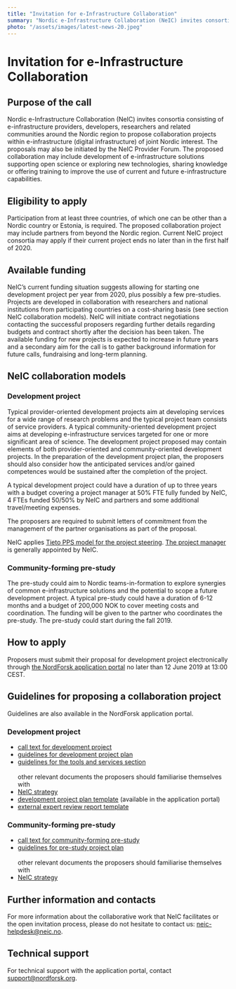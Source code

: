 ```yaml
---
title: "Invitation for e-Infrastructure Collaboration"
summary: "Nordic e-Infrastructure Collaboration (NeIC) invites consortia consisting of e-infrastructure providers, developers, researchers and related communities around the Nordic region to propose collaboration projects within e-infrastructure (digital infrastructure) of joint Nordic interest."
photo: "/assets/images/latest-news-20.jpeg"
---
```


Invitation for e-Infrastructure Collaboration 
===============================

## Purpose of the call
Nordic e-Infrastructure Collaboration (NeIC) invites consortia consisting of e-infrastructure providers, developers, researchers and related communities around the Nordic region to propose collaboration projects within e-infrastructure (digital infrastructure) of joint Nordic interest. The proposals may also be initiated by the NeIC Provider Forum. The proposed collaboration may include development of e-infrastructure solutions supporting open science or exploring new technologies, sharing knowledge or offering training to improve the use of current and future e-infrastructure capabilities.
<br>
## Eligibility to apply
Participation from at least three countries, of which one can be other than a Nordic country or Estonia, is required. The proposed collaboration project may include partners from beyond the Nordic region. Current NeIC project consortia may apply if their current project ends no later than in the first half of 2020.
<br>
## Available funding
NeIC’s current funding situation suggests allowing for starting one development project per year from 2020, plus possibly a few pre-studies. Projects are developed in collaboration with researchers and national institutions from participating countries on a cost-sharing basis (see section NeIC collaboration models). NeIC will initiate contract negotiations contacting the successful proposers regarding further details regarding budgets and contract shortly after the decision has been taken.
The available funding for new projects is expected to increase in future years and a secondary aim for the call is to gather background information for future calls, fundraising and long-term planning.
<br>
## NeIC collaboration models

### Development project
Typical provider-oriented development projects aim at developing services for a wide range of research problems and the typical project team consists of service providers. A typical community-oriented development project aims at developing e-infrastructure services targeted for one or more significant area of science. The development project proposed may contain elements of both provider-oriented and community-oriented development projects. In the preparation of the development project plan, the proposers should also consider how the anticipated services and/or gained competences would be sustained after the completion of the project.

A typical development project could have a duration of up to three years with a budget covering a project manager at 50% FTE fully funded by NeIC, 4 FTEs funded 50/50% by NeIC and partners and some additional travel/meeting expenses.

The proposers are required to submit letters of commitment from the management of the partner organisations as part of the proposal.

NeIC applies [Tieto PPS model for the project steering](https://wiki.neic.no/wiki/Project_process). [The project manager](https://wiki.neic.no/wiki/Project_organization#Project_manager) is generally appointed by NeIC. 

### Community-forming pre-study
The pre-study could aim to Nordic teams-in-formation to explore synergies of common e-infrastructure solutions and the potential to scope a future development project.
A typical pre-study could have a duration of 6-12 months and a budget of 200,000 NOK to cover meeting costs and coordination. The funding will be given to the partner who coordinates the pre-study. The pre-study could start during the fall 2019.
<br>
## How to apply
Proposers must submit their proposal for development project electronically through [the NordForsk application portal](https://funding.nordforsk.org/portal/) no later than 12 June 2019 at 13:00 CEST.
<br>
## Guidelines for proposing a collaboration project
Guidelines are also available in the NordForsk application portal.
### Development project
* [call text for development project](https://wiki.neic.no/w/ext/img_auth.php/e/e8/Dev_project_call_text_final.pdf) <br>
* [guidelines for development project plan](https://wiki.neic.no/w/ext/img_auth.php/0/0b/Dev_project_plan_guidelines.pdf) <br>
* [guidelines for the tools and services section](https://wiki.neic.no/w/ext/img_auth.php/1/1f/Dev_project_tools_services_guidelines.pdf) <br>
<br> other relevant documents the proposers should familiarise themselves with <br>
* [NeIC strategy](https://wiki.neic.no/wiki/NeIC_Strategy_2016-2020) <br>
* [development project plan template](https://wiki.neic.no/w/ext/img_auth.php/9/9c/Dev_project_plan_template.pdf) (available in the application portal) <br>
* [external expert review report template](https://wiki.neic.no/w/ext/img_auth.php/a/a6/Dev_project_review_report_template_final.pdf)
### Community-forming pre-study
* [call text for community-forming pre-study](https://wiki.neic.no/w/ext/img_auth.php/f/f6/Pre-study_call_text_final.pdf) <br>
* [guidelines for pre-study project plan](https://wiki.neic.no/w/ext/img_auth.php/c/cc/Pre-study_plan_guidelines.pdf)<br>
<br> other relevant documents the proposers should familiarise themselves with <br>
* [NeIC strategy](https://wiki.neic.no/wiki/NeIC_Strategy_2016-2020)

## Further information and contacts
For more information about the collaborative work that NeIC facilitates or the open invitation process, please do not hesitate to contact us: [neic-helpdesk@neic.no](neic-helpdesk@neic.no).
<br>
## Technical support
For technical support with the application portal, contact [support@nordforsk.org](support@nordforsk.org).

